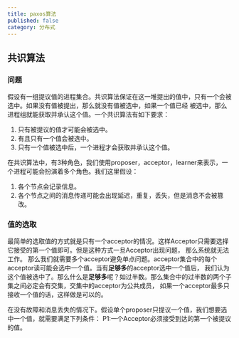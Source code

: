 ```yaml
---
title: paxos算法
published: false
category: 分布式
---
```


## 共识算法
### 问题 
假设有一组提议值的进程集合。共识算法保证在这一堆提出的值中，只有一个会被选中。如果没有值被提出，那么就没有值被选中，如果一个值已经
被选中，那么进程组就能获取并承认这个值。一个共识算法有如下要求：
1. 只有被提议的值才可能会被选中。
2. 有且只有一个值会被选中。
3. 只有一个值被选中后，一个进程才会获取并承认这个值。

在共识算法中，有3种角色，我们使用proposer，acceptor，learner来表示，一个进程可能会扮演着多个角色。我们这里假设：
1. 各个节点会记录信息。
2. 各个节点之间的消息传递可能会出现延迟，重复，丢失，但是消息不会被篡改。
### 值的选取 
最简单的选取值的方式就是只有一个acceptor的情况。这样Acceptor只需要选择它接受的第一个值即可。但是这种方式一旦Acceptor出现问题，
那么系统就无法工作。
那么我们就需要多个acceptor避免单点问题。acceptor集合中的每个acceptor读可能会选中一个值。当有**足够多**的acceptor选中一个值后，
我们认为这个值被选中了。那么什么是**足够多**呢？如过半数。那么集合中的过半数的两个子集之间必定会有交集，交集中的acceptor为公共成员，
如果一个acceptor最多只接收一个值的话，这样做是可以的。

在没有故障和消息丢失的情况下。假设单个proposer只提议一个值，我们想要选中一个值，就需要满足下列条件：
P1:一个Acceptor必须接受到达的第一个被提议的值。


